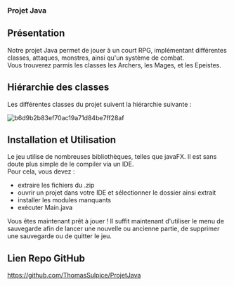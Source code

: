 ### Projet Java

## Présentation

Notre projet Java permet de jouer à un court RPG, implémentant différentes classes, attaques, monstres, ainsi qu'un système de combat.
<br>Vous trouverez parmis les classes les Archers, les Mages, et les Epeistes.

## Hiérarchie des classes

Les différentes classes du projet suivent la hiérarchie suivante :

![b6d9b2b83ef70ac19a71d84be7ff28af](https://github.com/ThomasSulpice/ProjetJava/assets/118374548/97b5d375-5fe2-411f-838b-6e1d383e40dc)


## Installation et Utilisation

Le jeu utilise de nombreuses bibliothèques, telles que javaFX. Il est sans doute plus simple de le compiler via un IDE.
<br>Pour cela, vous devez :

 - extraire les fichiers du .zip
 - ouvrir un projet dans votre IDE et sélectionner le dossier ainsi extrait
 - installer les modules manquants
 - exécuter Main.java

Vous êtes maintenant prêt à jouer ! Il suffit maintenant d'utiliser le menu de sauvegarde afin de lancer une nouvelle ou ancienne partie, de supprimer une sauvegarde ou de quitter le jeu.

## Lien Repo GitHub

https://github.com/ThomasSulpice/ProjetJava
